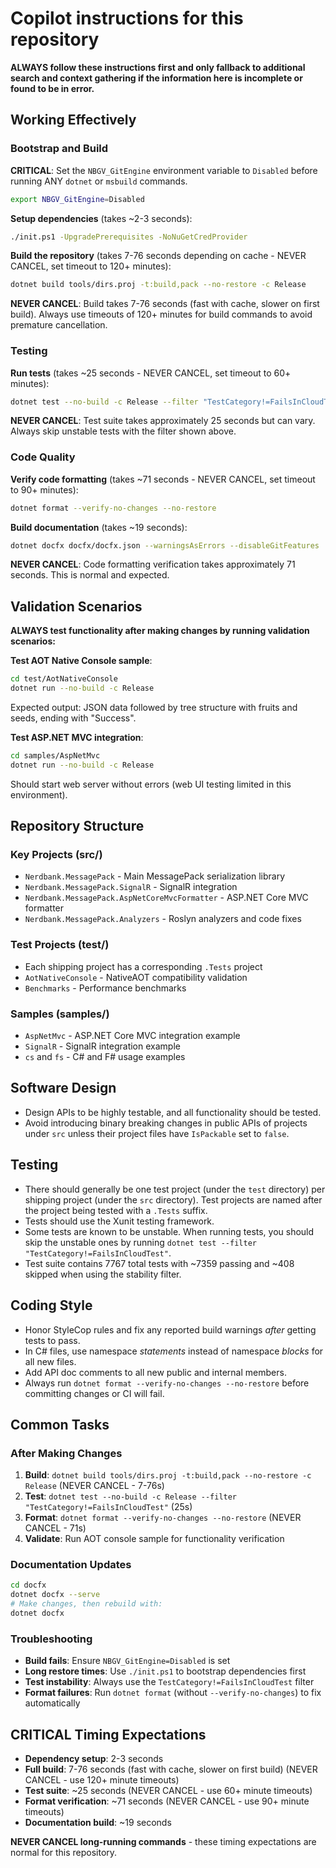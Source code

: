 # Copilot instructions for this repository

**ALWAYS follow these instructions first and only fallback to additional search and context gathering if the information here is incomplete or found to be in error.**

## Working Effectively

### Bootstrap and Build
**CRITICAL**: Set the `NBGV_GitEngine` environment variable to `Disabled` before running ANY `dotnet` or `msbuild` commands.

```bash
export NBGV_GitEngine=Disabled
```

**Setup dependencies** (takes ~2-3 seconds):
```bash
./init.ps1 -UpgradePrerequisites -NoNuGetCredProvider
```

**Build the repository** (takes 7-76 seconds depending on cache - NEVER CANCEL, set timeout to 120+ minutes):
```bash
dotnet build tools/dirs.proj -t:build,pack --no-restore -c Release
```

**NEVER CANCEL**: Build takes 7-76 seconds (fast with cache, slower on first build). Always use timeouts of 120+ minutes for build commands to avoid premature cancellation.

### Testing
**Run tests** (takes ~25 seconds - NEVER CANCEL, set timeout to 60+ minutes):
```bash
dotnet test --no-build -c Release --filter "TestCategory!=FailsInCloudTest"
```

**NEVER CANCEL**: Test suite takes approximately 25 seconds but can vary. Always skip unstable tests with the filter shown above.

### Code Quality
**Verify code formatting** (takes ~71 seconds - NEVER CANCEL, set timeout to 90+ minutes):
```bash
dotnet format --verify-no-changes --no-restore
```

**Build documentation** (takes ~19 seconds):
```bash
dotnet docfx docfx/docfx.json --warningsAsErrors --disableGitFeatures
```

**NEVER CANCEL**: Code formatting verification takes approximately 71 seconds. This is normal and expected.

## Validation Scenarios
**ALWAYS test functionality after making changes by running validation scenarios:**

**Test AOT Native Console sample**:
```bash
cd test/AotNativeConsole
dotnet run --no-build -c Release
```
Expected output: JSON data followed by tree structure with fruits and seeds, ending with "Success".

**Test ASP.NET MVC integration**:
```bash
cd samples/AspNetMvc
dotnet run --no-build -c Release
```
Should start web server without errors (web UI testing limited in this environment).

## Repository Structure

### Key Projects (src/)
- `Nerdbank.MessagePack` - Main MessagePack serialization library
- `Nerdbank.MessagePack.SignalR` - SignalR integration 
- `Nerdbank.MessagePack.AspNetCoreMvcFormatter` - ASP.NET Core MVC formatter
- `Nerdbank.MessagePack.Analyzers` - Roslyn analyzers and code fixes

### Test Projects (test/)
- Each shipping project has a corresponding `.Tests` project
- `AotNativeConsole` - NativeAOT compatibility validation
- `Benchmarks` - Performance benchmarks

### Samples (samples/)
- `AspNetMvc` - ASP.NET Core MVC integration example
- `SignalR` - SignalR integration example  
- `cs` and `fs` - C# and F# usage examples

## Software Design

* Design APIs to be highly testable, and all functionality should be tested.
* Avoid introducing binary breaking changes in public APIs of projects under `src` unless their project files have `IsPackable` set to `false`.

## Testing

* There should generally be one test project (under the `test` directory) per shipping project (under the `src` directory). Test projects are named after the project being tested with a `.Tests` suffix.
* Tests should use the Xunit testing framework.
* Some tests are known to be unstable. When running tests, you should skip the unstable ones by running `dotnet test --filter "TestCategory!=FailsInCloudTest"`.
* Test suite contains 7767 total tests with ~7359 passing and ~408 skipped when using the stability filter.

## Coding Style

* Honor StyleCop rules and fix any reported build warnings *after* getting tests to pass.
* In C# files, use namespace *statements* instead of namespace *blocks* for all new files.
* Add API doc comments to all new public and internal members.
* Always run `dotnet format --verify-no-changes --no-restore` before committing changes or CI will fail.

## Common Tasks

### After Making Changes
1. **Build**: `dotnet build tools/dirs.proj -t:build,pack --no-restore -c Release` (NEVER CANCEL - 7-76s)
2. **Test**: `dotnet test --no-build -c Release --filter "TestCategory!=FailsInCloudTest"` (25s)
3. **Format**: `dotnet format --verify-no-changes --no-restore` (NEVER CANCEL - 71s)
4. **Validate**: Run AOT console sample for functionality verification

### Documentation Updates
```bash
cd docfx
dotnet docfx --serve
# Make changes, then rebuild with:
dotnet docfx
```

### Troubleshooting
- **Build fails**: Ensure `NBGV_GitEngine=Disabled` is set
- **Long restore times**: Use `./init.ps1` to bootstrap dependencies first
- **Test instability**: Always use the `TestCategory!=FailsInCloudTest` filter
- **Format failures**: Run `dotnet format` (without `--verify-no-changes`) to fix automatically

## CRITICAL Timing Expectations
- **Dependency setup**: 2-3 seconds
- **Full build**: 7-76 seconds (fast with cache, slower on first build) (NEVER CANCEL - use 120+ minute timeouts)
- **Test suite**: ~25 seconds (NEVER CANCEL - use 60+ minute timeouts)  
- **Format verification**: ~71 seconds (NEVER CANCEL - use 90+ minute timeouts)
- **Documentation build**: ~19 seconds

**NEVER CANCEL long-running commands** - these timing expectations are normal for this repository.

